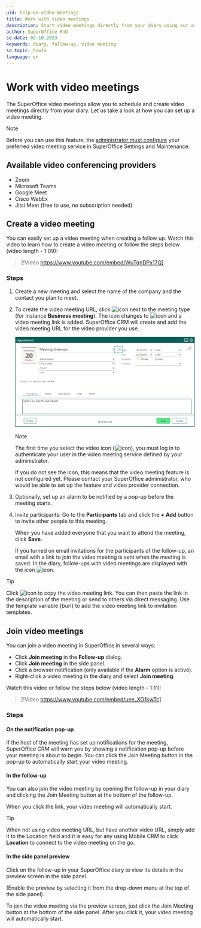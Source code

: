 ```yaml
---
uid: help-en-video-meetings
title: Work with video meetings
description: Start video meetings directly from your diary using our available integrations with video conferencing vendors. Learn how to create and join a video meeting in SuperOffice here.
author: SuperOffice RnD
so.date: 02.10.2023
keywords: diary, follow-up, video meeting
so.topic: howto
language: en
---
```


# Work with video meetings

The SuperOffice video meetings allow you to schedule and create video meetings directly from your diary. Let us take a look at how you can set up a video meeting.

> [!NOTE]
> Before you can use this feature, the [administrator must configure][1] your preferred video meeting service in SuperOffice Settings and Maintenance.

## Available video conferencing providers

* Zoom
* Microsoft Teams
* Google Meet
* Cisco WebEx
* Jitsi Meet (free to use, no subscription needed)

## Create a video meeting

You can easily set up a video meeting when creating a follow up. Watch this video to learn how to create a video meeting or follow the steps below (video length - 1:09):

<!-- markdownlint-disable-next-line MD034 DOCSMD007 -->
> [!Video https://www.youtube.com/embed/WuTqnDPx17Q]

### Steps

1. Create a new meeting and select the name of the company and the contact you plan to meet.

2. To create the video meeting URL, click ![icon][img1] next to the meeting type (for instance **Business meeting**). The icon changes to ![icon][img2] and a video meeting link is added. SuperOffice CRM will create and add the video meeting URL for the video provider you use.

    ![Click the video meeting icon to create the video meeting URL -screenshot][img5]

    > [!NOTE]
    > The first time you select the video icon (![icon][img1]), you must log in to authenticate your user in the video meeting service defined by your administrator.
    >
    > If you do not see the icon, this means that the video meeting feature is not configured yet. Please contact your SuperOffice administrator, who would be able to set up the feature and video provider connection.

3. Optionally, set up an alarm to be notified by a pop-up before the meeting starts.

4. Invite participants: Go to the **Participants** tab and click the **+ Add** button to invite other people to this meeting.

    When you have added everyone that you want to attend the meeting, click **Save**.

    If you turned on email invitations for the participants of the follow-up, an email with a link to join the video meeting is sent when the meeting is saved. In the diary, follow-ups with video meetings are displayed with the icon ![icon][img3].

> [!TIP]
> Click ![icon][img4] to copy the video meeting link. You can then paste the link in the description of the meeting or send to others via direct messaging. Use the template variable {burl} to add the video meeting link to invitation templates.

## Join video meetings

You can join a video meeting in SuperOffice in several ways:

* Click **Join meeting** in the **Follow-up** dialog.
* Click **Join meeting** in the side panel.
* Click a browser notification (only available if the **Alarm** option is active).
* Right-click a video meeting in the diary and select **Join meeting**.

Watch this video or follow the steps below (video length - 1:11):

<!-- markdownlint-disable-next-line MD034 DOCSMD007 -->
> [!Video https://www.youtube.com/embed/uee_XO1kwTc]

### Steps

#### On the notification pop-up

If the host of the meeting has set up notifications for the meeting, SuperOffice CRM will warn you by showing a notification pop-up before your meeting is about to begin. You can click the Join Meeting button in the pop-up to automatically start your video meeting.

#### In the follow-up

You can also join the video meeting by opening the follow-up in your diary and clicking the Join Meeting button at the bottom of the follow-up.

When you click the link, your video meeting will automatically start.

> [!TIP]
> When not using video meeting URL, but have another video URL, simply add it to the Location field and it is easy for any using Mobile CRM to click **Location** to connect to the video meeting on the go.

#### In the side panel preview

Click on the follow-up in your SuperOffice diary to view its details in the preview screen in the side panel.

(Enable the preview by selecting it from the drop-down menu at the top of the side panel).

To join the video meeting via the preview screen, just click the Join Meeting button at the bottom of the side panel. After you click it, your video meeting will automatically start.

<!-- Referenced links -->
[1]: ../../../en/video-meeting/howto/connect-provider.md

<!-- Referenced images -->
[img1]: ../../../../common/icons/videocall-off.png
[img2]: ../../../../common/icons/videocall.png
[img3]: ../../../../common/icons/diary-videocall.png
[img4]: ../../../../common/icons/diary-copy.png
[img5]: ../../../media/loc/en/diary/appointment-videomeeting-icon.png
